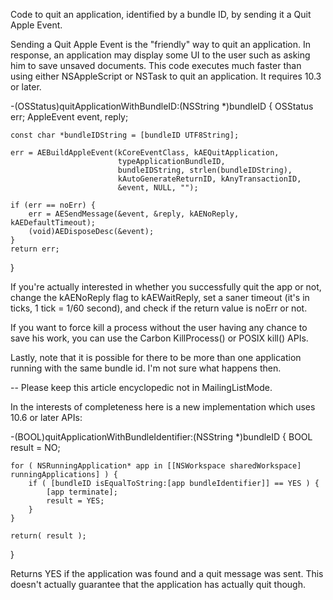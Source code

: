 Code to quit an application, identified by a bundle ID, by sending it a Quit Apple Event.

Sending a Quit Apple Event is the "friendly" way to quit an application.  In response, an application may display some UI to the user such as asking him to save unsaved documents.  This code executes much faster than using either NSAppleScript or NSTask to quit an application.  It requires 10.3 or later.

    
-(OSStatus)quitApplicationWithBundleID:(NSString *)bundleID {
    OSStatus err;
    AppleEvent event, reply;

    const char *bundleIDString = [bundleID UTF8String];

    err = AEBuildAppleEvent(kCoreEventClass, kAEQuitApplication,
                            typeApplicationBundleID, 
                            bundleIDString, strlen(bundleIDString),
                            kAutoGenerateReturnID, kAnyTransactionID,
                            &event, NULL, "");

    if (err == noErr) {
        err = AESendMessage(&event, &reply, kAENoReply, kAEDefaultTimeout);
        (void)AEDisposeDesc(&event);
    }
    return err;
}


If you're actually interested in whether you successfully quit the app or not, change the kAENoReply flag to kAEWaitReply, set a saner timeout (it's in ticks, 1 tick = 1/60 second), and check if the return value is noErr or not.

If you want to force kill a process without the user having any chance to save his work, you can use the Carbon KillProcess() or POSIX kill() APIs.

Lastly, note that it is possible for there to be more than one application running with the same bundle id.  I'm not sure what happens then.

-- Please keep this article encyclopedic not in MailingListMode.

In the interests of completeness here is a new implementation which uses 10.6 or later APIs:

    
-(BOOL)quitApplicationWithBundleIdentifier:(NSString *)bundleID
{
	BOOL	result = NO;

	for ( NSRunningApplication* app in [[NSWorkspace sharedWorkspace] runningApplications] ) {
		if ( [bundleID isEqualToString:[app bundleIdentifier]] == YES ) {
			[app terminate];
			result = YES;
		}
	}
	
	return( result );
}


Returns YES if the application was found and a quit message was sent. This doesn't actually guarantee that the application has actually quit though.
